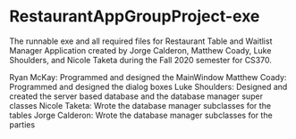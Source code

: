 # RestaurantAppGroupProject-exe
The runnable exe and all required files for Restaurant Table and Waitlist Manager Application created by Jorge Calderon, Matthew Coady, Luke Shoulders, and Nicole Taketa during the Fall 2020 semester for CS370. 

Ryan McKay: Programmed and designed the MainWindow 
Matthew Coady: Programmed and designed the dialog boxes 
Luke Shoulders: Designed and created the server based database and the database manager super classes 
Nicole Taketa: Wrote the database manager subclasses for the tables 
Jorge Calderon: Wrote the database manager subclasses for the parties
